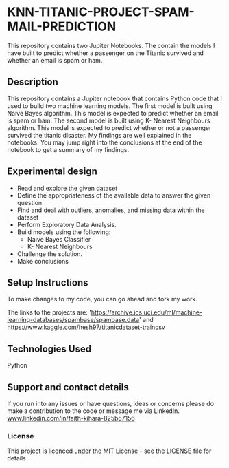 # KNN-TITANIC-PROJECT-SPAM-MAIL-PREDICTION
This repository contains two Jupiter Notebooks. The contain the models I have built to predict whether a passenger on the Titanic survived and whether an email is spam or ham.

## Description
This repository contains a Jupiter notebook that contains Python code that I used to build two machine learning models.
The first model is built using Naive Bayes algorithm. This model is expected to predict whether an email is spam or ham.
The second model is built using K- Nearest Neighbours algorithm. This model is expected to predict whether or not a passenger
survived the titanic disaster.
My findings are well explained in the notebooks. You may jump right into the conclusions at the end of the notebook to get a summary of my findings.

## Experimental design
- Read and explore the given dataset
- Define the appropriateness of the available data to answer the given question
- Find and deal with outliers, anomalies, and missing data within the dataset
- Perform Exploratory Data Analysis.
- Build models using the following:
    * Naive Bayes Classifier
    * K- Nearest Neighbours 
- Challenge the solution.
- Make conclusions

## Setup Instructions
To make changes to my code, you can go ahead and fork my work.

The links to the projects are: 'https://archive.ics.uci.edu/ml/machine-learning-databases/spambase/spambase.data' and https://www.kaggle.com/hesh97/titanicdataset-traincsv


## Technologies Used
Python

## Support and contact details
If you run into any issues or have questions, ideas or concerns please do make a contribution to the code or 
message me via LinkedIn. www.linkedin.com/in/faith-kihara-825b57156

### License
This project is licenced under the MIT License - see the LICENSE file for details
